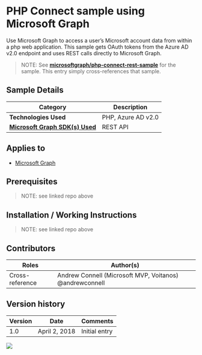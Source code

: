# PHP Connect sample using Microsoft Graph

Use Microsoft Graph to access a user’s Microsoft account data from within a php web application. This sample gets OAuth tokens from the Azure AD v2.0 endpoint and uses REST calls directly to Microsoft Graph.

> NOTE: See **[microsoftgraph/php-connect-rest-sample](https://github.com/microsoftgraph/php-connect-rest-sample)** for the sample. This entry simply cross-references that sample.

## Sample Details

|               Category               |    Description     |
| ------------------------------------ | ------------------ |
| **Technologies Used**                | PHP, Azure AD v2.0 |
| **[Microsoft Graph SDK(s) Used][1]** | REST API           |

## Applies to

* [Microsoft Graph](https://developer.microsoft.com/en-us/graph)

## Prerequisites

> NOTE: see linked repo above

## Installation / Working Instructions

> NOTE: see linked repo above

## Contributors

|      Roles      |                        Author(s)                        |
| --------------- | ------------------------------------------------------- |
| Cross-reference | Andrew Connell (Microsoft MVP, Voitanos) @andrewconnell |

## Version history

| Version |     Date      |   Comments    |
| ------- | ------------- | ------------- |
| 1.0     | April 2, 2018 | Initial entry |

[1]: https://developer.microsoft.com/en-us/graph/code-samples-and-sdks

![](https://telemetry.sharepointpnp.com/msgraph-community-samples/samples/php-connect-rest)